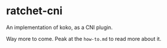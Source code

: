 # ratchet-cni

An implementation of koko, as a CNI plugin.

Way more to come. Peak at the `how-to.md` to read more about it.
